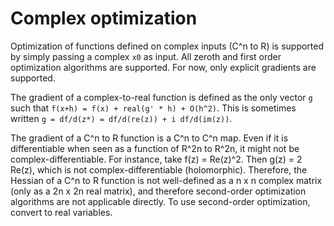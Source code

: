 # Complex optimization
Optimization of functions defined on complex inputs (C^n to R) is supported by simply passing a complex `x0` as input. All zeroth and first order optimization algorithms are supported. For now, only explicit gradients are supported.

The gradient of a complex-to-real function is defined as the only vector `g` such that `f(x+h) = f(x) + real(g' * h) + O(h^2)`. This is sometimes written `g = df/d(z*) = df/d(re(z)) + i df/d(im(z))`.

The gradient of a C^n to R function is a C^n to C^n map. Even if it is differentiable when seen as a function of R^2n to R^2n, it might not be complex-differentiable. For instance, take f(z) = Re(z)^2. Then g(z) = 2 Re(z), which is not complex-differentiable (holomorphic). Therefore, the Hessian of a C^n to R function is not well-defined as a n x n complex matrix (only as a 2n x 2n real matrix), and therefore second-order optimization algorithms are not applicable directly. To use second-order optimization, convert to real variables. 
